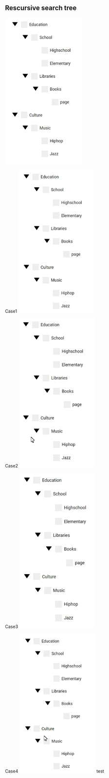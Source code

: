 ## Rescursive search tree


<img src="./assets/treeview.gif" width="250" />

Case1
<img src="./assets/treviewcase1.gif" width="250" />

Case2
<img src="./assets/treewviewcase1b.gif" width="250" />

Case3
<img src="./assets/treeviewcase2.gif" width="250" />

Case4
<img src="./assets/treeviewcase3.gif" width="250" />
test